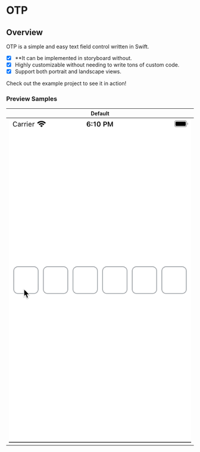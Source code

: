 # OTP
## Overview

OTP is a simple and easy text field control written in Swift.
- [x] **It can be implemented in storyboard without.
- [x] Highly customizable without needing to write tons of custom code.
- [x] Support both portrait and landscape views.

Check out the example project to see it in action!
### Preview Samples
| Default |
| --- |
| ![](https://github.com/byvf/OTP/blob/main/otpVideoWithAlert.gif) |
